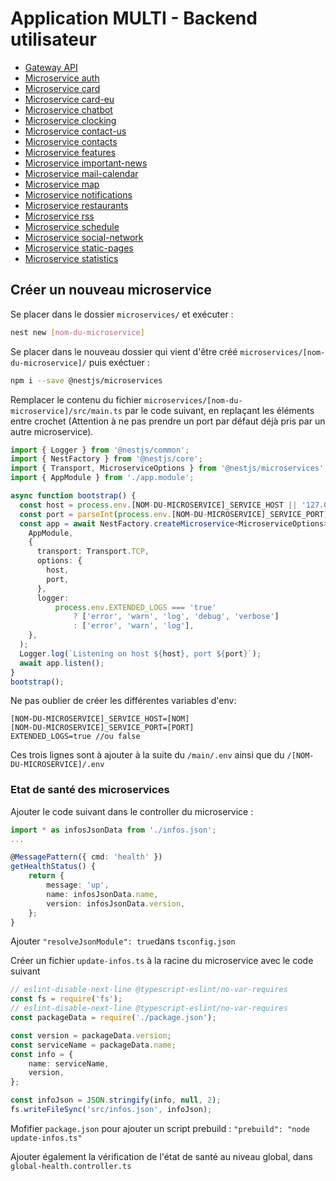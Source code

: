 # Application MULTI - Backend utilisateur
- [Gateway API](dev/user-backend-nest/main/README.md)
- [Microservice auth](dev/user-backend-nest/microservices/auth/README.md)
- [Microservice card](dev/user-backend-nest/microservices/card/README.md)
- [Microservice card-eu](dev/user-backend-nest/microservices/card-eu/README.md)
- [Microservice chatbot](dev/user-backend-nest/microservices/chatbot/README.md)
- [Microservice clocking](dev/user-backend-nest/microservices/clocking/README.md)
- [Microservice contact-us](dev/user-backend-nest/microservices/contact-us/README.md)
- [Microservice contacts](dev/user-backend-nest/microservices/contacts/README.md)
- [Microservice features](dev/user-backend-nest/microservices/features/README.md)
- [Microservice important-news](dev/user-backend-nest/microservices/important-news/README.md)
- [Microservice mail-calendar](dev/user-backend-nest/microservices/mail-calendar/README.md)
- [Microservice map](dev/user-backend-nest/microservices/map/README.md)
- [Microservice notifications](dev/user-backend-nest/microservices/notifications/README.md)
- [Microservice restaurants](dev/user-backend-nest/restaurants/README.md)
- [Microservice rss](dev/user-backend-nest/microservices/rss/README.md)
- [Microservice schedule](dev/user-backend-nest/microservices/schedule/README.md)
- [Microservice social-network](dev/user-backend-nest/microservices/social-network/README.md)
- [Microservice static-pages](dev/user-backend-nest/microservices/static-pages/README.md)
- [Microservice statistics](dev/user-backend-nest/microservices/statistics/README.md)

## Créer un nouveau microservice

Se placer dans le dossier `microservices/` et exécuter :
```bash
nest new [nom-du-microservice]
```

Se placer dans le nouveau dossier qui vient d'être créé `microservices/[nom-du-microservice]/` puis exéctuer :
```bash
npm i --save @nestjs/microservices
```

Remplacer le contenu du fichier `microservices/[nom-du-microservice]/src/main.ts` par le code suivant, en replaçant les éléments entre crochet (Attention à ne pas prendre un port par défaut déjà pris par un autre microservice).
```typescript
import { Logger } from '@nestjs/common';
import { NestFactory } from '@nestjs/core';
import { Transport, MicroserviceOptions } from '@nestjs/microservices';
import { AppModule } from './app.module';

async function bootstrap() {
  const host = process.env.[NOM-DU-MICROSERVICE]_SERVICE_HOST || '127.0.0.1';
  const port = parseInt(process.env.[NOM-DU-MICROSERVICE]_SERVICE_PORT) || 30[XX];
  const app = await NestFactory.createMicroservice<MicroserviceOptions>(
    AppModule,
    {
      transport: Transport.TCP,
      options: {
        host,
        port,
      },
      logger:
          process.env.EXTENDED_LOGS === 'true'
              ? ['error', 'warn', 'log', 'debug', 'verbose']
              : ['error', 'warn', 'log'],
    },
  );
  Logger.log(`Listening on host ${host}, port ${port}`);
  await app.listen();
}
bootstrap();
```

Ne pas oublier de créer les différentes variables d'env:
```
[NOM-DU-MICROSERVICE]_SERVICE_HOST=[NOM]
[NOM-DU-MICROSERVICE]_SERVICE_PORT=[PORT]
EXTENDED_LOGS=true //ou false
```
Ces trois lignes sont à ajouter à la suite du `/main/.env` ainsi que du `/[NOM-DU-MICROSERVICE]/.env`

### Etat de santé des microservices

Ajouter le code suivant dans le controller du microservice :
```typescript
import * as infosJsonData from './infos.json';
...

@MessagePattern({ cmd: 'health' })
getHealthStatus() {
    return {
        message: 'up',
        name: infosJsonData.name,
        version: infosJsonData.version,
    };
}
```
Ajouter  `"resolveJsonModule": true`dans `tsconfig.json`

Créer un fichier `update-infos.ts` à la racine du microservice avec le code suivant
```typescript
// eslint-disable-next-line @typescript-eslint/no-var-requires
const fs = require('fs');
// eslint-disable-next-line @typescript-eslint/no-var-requires
const packageData = require('./package.json');

const version = packageData.version;
const serviceName = packageData.name;
const info = {
    name: serviceName,
    version,
};

const infoJson = JSON.stringify(info, null, 2);
fs.writeFileSync('src/infos.json', infoJson);

```

Mofifier `package.json` pour ajouter un script prebuild :
`"prebuild": "node update-infos.ts"`

Ajouter également la vérification de l'état de santé au niveau global, dans `global-health.controller.ts`